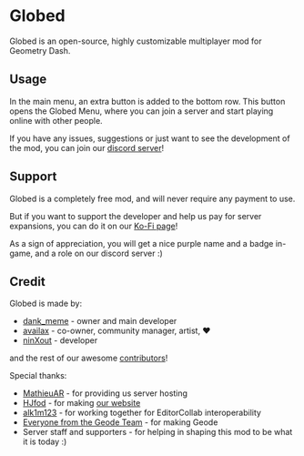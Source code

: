 # Globed

Globed is an open-source, highly customizable multiplayer mod for Geometry Dash.

## Usage

In the main menu, an extra button is added to the bottom row. This button opens the Globed Menu, where you can join a server and start playing online with other people.

If you have any issues, suggestions or just want to see the development of the mod, you can join our [discord server](https://discord.gg/d56q5Dkdm3)!

## Support

Globed is a <cg>completely free</c> mod, and will never require any payment to use.

But if you want to support the developer and help us pay for server expansions, you can do it on our [Ko-Fi page](https://ko-fi.com/globed)!

As a sign of appreciation, you will get a nice <ca>purple</c> name and a badge in-game, and a role on our discord server :)

## Credit

Globed is made by:

* [dank_meme](user:9735891) - owner and main developer
* [availax](user:1621348) - co-owner, community manager, artist, ❤️
* [ninXout](user:7479054) - developer

and the rest of our awesome [contributors](https://github.com/dankmeme01/globed2/graphs/contributors)!

Special thanks:

* [MathieuAR](user:3759035) - for providing us server hosting
* [HJfod](user:104257) - for making [our website](https://globed.dev)
* [alk1m123](user:11535118) - for working together for EditorCollab interoperability
* [Everyone from the Geode Team](https://github.com/orgs/geode-sdk/people) - for making Geode
* Server staff and supporters - for helping in shaping this mod to be what it is today :)
